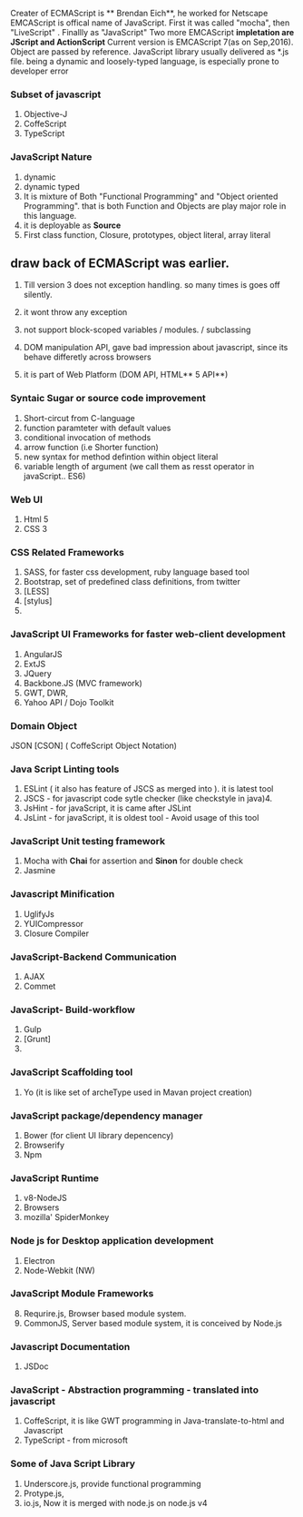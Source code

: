 Creater of ECMAScript is ** Brendan Eich**, he worked for Netscape
EMCAScript is offical name of JavaScript. First it was called "mocha", then "LiveScript" . Finallly as "JavaScript"
Two more EMCAScript **impletation are JScript and ActionScript**
Current version is EMCAScript 7\(as on Sep,2016\).
Object are passed by reference.
JavaScript library usually delivered as \*.js file.
being a dynamic and loosely-typed language, is especially prone to developer error


### Subset of javascript
1. Objective-J
2. CoffeScript
3. TypeScript


### JavaScript Nature

1. dynamic
2. dynamic typed
3. It is mixture of Both "Functional Programming" and "Object oriented Programming". that is both Function and Objects are play major role in this language.
4. it is deployable as **Source**
5. First class function, Closure, prototypes, object literal, array literal

## draw back of ECMAScript was earlier.

1. Till version 3 does not exception handling. so many times is goes off silently.
2. it wont throw any exception
3. not support block-scoped variables \/ modules. \/ subclassing
4. DOM manipulation API,  gave bad impression about javascript, since its behave differetly across browsers

5. it is part of Web Platform \(DOM API, HTML** 5 API**\)


### Syntaic Sugar or source code improvement

1. Short-circut from C-language
2. function paramteter with default values
3. conditional invocation of methods
4. arrow function (i.e Shorter function)
5. new syntax for method defintion within object literal
6. variable length of argument (we call them as resst operator in javaScript.. ES6)


### Web UI
1. Html 5
2. CSS 3

### CSS Related Frameworks

1. SASS, for faster css development, ruby language based tool
2. Bootstrap, set of predefined class definitions, from twitter
2. [LESS]
3. [stylus]
3. 

### JavaScript UI Frameworks for faster web-client development
1. AngularJS 
3. ExtJS
4. JQuery
6. Backbone.JS (MVC  framework)
7. GWT, DWR,
8. Yahoo API / Dojo Toolkit

### Domain Object

JSON
[CSON] \( CoffeScript Object Notation\)

### Java Script Linting tools

1. ESLint \( it also has feature of  JSCS as merged into \). it is latest tool
3. JSCS - for javascript code sytle checker \(like checkstyle in java\)4. 
5. JsHint - for javaScript, it is came after JSLint
6. JsLint - for javaScript, it is oldest tool - Avoid usage of this tool

### JavaScript Unit testing framework
1. Mocha with **Chai** for assertion and **Sinon** for double check
2. Jasmine

### Javascript Minification
1. UglifyJs
2. YUICompressor
3. Closure Compiler
### JavaScript-Backend Communication
1. AJAX
2. Commet
### JavaScript- Build-workflow
1. Gulp
2. [Grunt]
3. 
### JavaScript Scaffolding tool
1. Yo (it is like set of archeType used in Mavan project creation)

### JavaScript package\/dependency manager

1. Bower (for client UI library depencency)
2. Browserify
2. Npm
### JavaScript Runtime

1. v8-NodeJS
2. Browsers
3. mozilla' SpiderMonkey

### Node js for Desktop application development
1. Electron
2. Node-Webkit (NW)

### JavaScript Module Frameworks

8. Requrire.js, Browser based module system.
9. CommonJS, Server based module system, it is conceived by Node.js
### Javascript Documentation
1. JSDoc
### JavaScript - Abstraction programming - translated into javascript

1. CoffeScript, it is like GWT programming in Java-translate-to-html and Javascript
2. TypeScript - from microsoft

### Some of Java Script Library

1. Underscore.js, provide functional programming
2. Protype.js,
3. io.js, Now it is merged with node.js on node.js v4